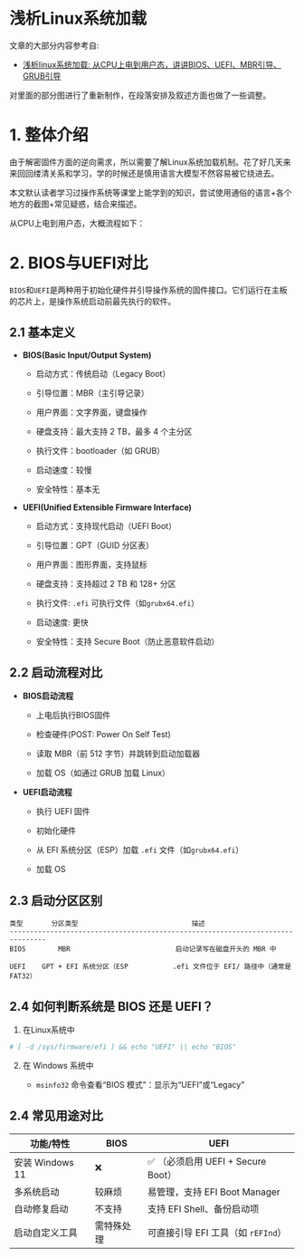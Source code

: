 # 浅析Linux系统加载

文章的大部分内容参考自:

- [浅析linux系统加载: 从CPU上电到用户态，讲讲BIOS、UEFI、MBR引导、GRUB引导](https://zhuanlan.zhihu.com/p/10518502692)

对里面的部分图进行了重新制作，在段落安排及叙述方面也做了一些调整。

# 1. 整体介绍

由于解密固件方面的逆向需求，所以需要了解Linux系统加载机制。花了好几天来来回回缕清关系和学习，学的时候还是慎用语言大模型不然容易被它绕进去。

本文默认读者学习过操作系统等课堂上能学到的知识，尝试使用通俗的语言+各个地方的截图+常见疑惑，结合来描述。

从CPU上电到用户态，大概流程如下：


# 2. BIOS与UEFI对比

`BIOS`和`UEFI`是两种用于初始化硬件并引导操作系统的固件接口。它们运行在主板的芯片上，是操作系统启动前最先执行的软件。

## 2.1 基本定义

- **BIOS(Basic Input/Output System)**

    - 启动方式：传统启动（Legacy Boot）
  
    - 引导位置：MBR（主引导记录）
  
    - 用户界面：文字界面，键盘操作
  
    - 硬盘支持：最大支持 2 TB，最多 4 个主分区
  
    - 执行文件：bootloader（如 GRUB）
  
    - 启动速度：较慢
  
    - 安全特性：基本无

- **UEFI(Unified Extensible Firmware Interface)**

    - 启动方式：支持现代启动（UEFI Boot）
 
    - 引导位置：GPT（GUID 分区表）

    - 用户界面：图形界面，支持鼠标
 
    - 硬盘支持：支持超过 2 TB 和 128+ 分区
 
    - 执行文件: `.efi` 可执行文件（如`grubx64.efi`）
 
    - 启动速度: 更快
 
    - 安全特性：支持 Secure Boot（防止恶意软件启动）
 
## 2.2 启动流程对比

- **BIOS启动流程**

    - 上电后执行BIOS固件
 
    - 检查硬件(POST: Power On Self Test)
 
    - 读取 MBR（前 512 字节）并跳转到启动加载器
 
    - 加载 OS（如通过 GRUB 加载 Linux） 

- **UEFI启动流程**

    - 执行 UEFI 固件
 
    - 初始化硬件
 
    - 从 EFI 系统分区（ESP）加载 `.efi` 文件（如`grubx64.efi`）
 
    - 加载 OS
 
## 2.3 启动分区区别

```text
类型       分区类型                            描述
-------------------------------------------------------------------------------
BIOS	    MBR                          启动记录写在磁盘开头的 MBR 中

UEFI	GPT + EFI 系统分区（ESP           .efi 文件位于 EFI/ 路径中（通常是 FAT32）
```

## 2.4 如何判断系统是 BIOS 还是 UEFI？

1. 在Linux系统中

  ```bash
  # [ -d /sys/firmware/efi ] && echo "UEFI" || echo "BIOS"
  ```

2. 在 Windows 系统中

    - `msinfo32` 命令查看“BIOS 模式”：显示为“UEFI”或“Legacy”

## 2.4 常见用途对比


| 功能/特性         | BIOS  | UEFI                                    |
| ---------------- | --------- | ----------------------------------- |
| 安装 Windows 11   | ❌        | ✅ （必须启用 UEFI + Secure Boot）     |
| 多系统启动         | 较麻烦     | 易管理，支持 EFI Boot Manager         |
| 自动修复启动       | 不支持     | 支持 EFI Shell、备份启动项             |
| 启动自定义工具      | 需特殊处理 | 可直接引导 EFI 工具（如 `rEFInd`）      |



